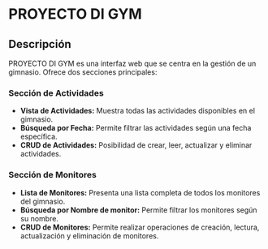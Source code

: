 # PROYECTO DI GYM

## Descripción
PROYECTO DI GYM es una interfaz web que se centra en la gestión de un gimnasio. Ofrece dos secciones principales:

### Sección de Actividades
- **Vista de Actividades:** Muestra todas las actividades disponibles en el gimnasio.
- **Búsqueda por Fecha:** Permite filtrar las actividades según una fecha específica.
- **CRUD de Actividades:** Posibilidad de crear, leer, actualizar y eliminar actividades.

### Sección de Monitores
- **Lista de Monitores:** Presenta una lista completa de todos los monitores del gimnasio.
- **Búsqueda por Nombre de monitor:** Permite filtrar los monitores según su nombre.
- **CRUD de Monitores:** Permite realizar operaciones de creación, lectura, actualización y eliminación de monitores.
